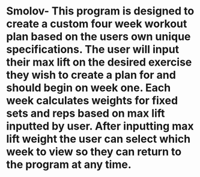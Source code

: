 # Smolov- This program is designed to create a custom four week workout plan based on the users own unique specifications. The user will input their max lift on the desired exercise they wish to create a plan for and should begin on week one. Each week calculates weights for fixed sets and reps based on max lift inputted by user. After inputting max lift weight the user can select which week to view so they can return to the program at any time.
